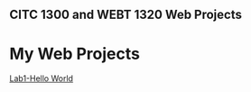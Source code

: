 ## CITC 1300 and WEBT 1320 Web Projects

<h1>My Web Projects</h1>

<a href="Lab 1/Index.html" target="_blank">Lab1-Hello World</a>